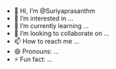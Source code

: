 - 👋 Hi, I’m @Suriyaprasanthm
- 👀 I’m interested in ...
- 🌱 I’m currently learning ...
- 💞️ I’m looking to collaborate on ...
- 📫 How to reach me ...
- 😄 Pronouns: ...
- ⚡ Fun fact: ...

<!---
Suriyaprasanthm/Suriyaprasanthm is a ✨ special ✨ repository because its `README.md` (this file) appears on your GitHub profile.
You can click the Preview link to take a look at your changes.
--->
